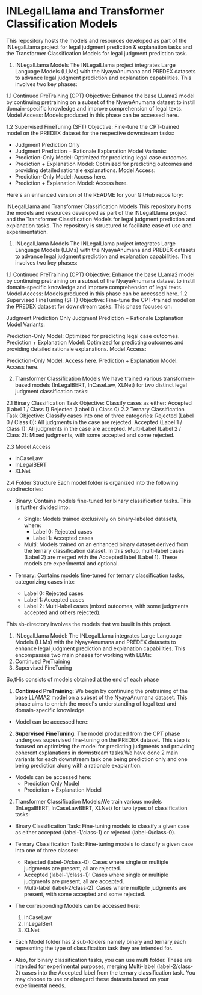 # INLegalLlama and Transformer Classification Models

This repository hosts the models and resources developed as part of the INLegalLlama project for legal judgment prediction & explanation tasks and the Transformer Classification Models for legal judgment prediction task.

1. INLegalLlama Models
The INLegalLlama project integrates Large Language Models (LLMs) with the NyayaAnumana and PREDEX datasets to advance legal judgment prediction and explanation capabilities. This involves two key phases:

1.1 Continued PreTraining (CPT)
Objective: Enhance the base LLama2 model by continuing pretraining on a subset of the NyayaAnumana dataset to instill domain-specific knowledge and improve comprehension of legal texts.
Model Access: Models produced in this phase can be accessed here.

1.2 Supervised FineTuning (SFT)
Objective: Fine-tune the CPT-trained model on the PREDEX dataset for the respective downstream tasks:
 - Judgment Prediction Only
 - Judgment Prediction + Rationale Explanation
Model Variants:
 - Prediction-Only Model: Optimized for predicting legal case outcomes.
 - Prediction + Explanation Model: Optimized for predicting outcomes and providing detailed rationale explanations.
Model Access:
 - Prediction-Only Model: Access here.
 - Prediction + Explanation Model: Access here.



Here's an enhanced version of the README for your GitHub repository:

INLegalLlama and Transformer Classification Models
This repository hosts the models and resources developed as part of the INLegalLlama project and the Transformer Classification Models for legal judgment prediction and explanation tasks. The repository is structured to facilitate ease of use and experimentation.

1. INLegalLlama Models
The INLegalLlama project integrates Large Language Models (LLMs) with the NyayaAnumana and PREDEX datasets to advance legal judgment prediction and explanation capabilities. This involves two key phases:

1.1 Continued PreTraining (CPT)
Objective: Enhance the base LLama2 model by continuing pretraining on a subset of the NyayaAnumana dataset to instill domain-specific knowledge and improve comprehension of legal texts.
Model Access:
Models produced in this phase can be accessed here.
1.2 Supervised FineTuning (SFT)
Objective: Fine-tune the CPT-trained model on the PREDEX dataset for downstream tasks. This phase focuses on:

Judgment Prediction Only
Judgment Prediction + Rationale Explanation
Model Variants:

Prediction-Only Model: Optimized for predicting legal case outcomes.
Prediction + Explanation Model: Optimized for predicting outcomes and providing detailed rationale explanations.
Model Access:

Prediction-Only Model: Access here.
Prediction + Explanation Model: Access here.



2. Transformer Classification Models
We have trained various transformer-based models (InLegalBERT, InCaseLaw, XLNet) for two distinct legal judgment classification tasks:

2.1 Binary Classification Task
Objective: Classify cases as either:
Accepted (Label 1 / Class 1)
Rejected (Label 0 / Class 0)
2.2 Ternary Classification Task
Objective: Classify cases into one of three categories:
Rejected (Label 0 / Class 0): All judgments in the case are rejected.
Accepted (Label 1 / Class 1): All judgments in the case are accepted.
Multi-Label (Label 2 / Class 2): Mixed judgments, with some accepted and some rejected.

2.3 Model Access
 - InCaseLaw
 - InLegalBERT
 - XLNet

2.4 Folder Structure
Each model folder is organized into the following subdirectories:

 - Binary: Contains models fine-tuned for binary classification tasks. This is further divided into:
    - Single: Models trained exclusively on binary-labeled datasets, where:
        - Label 0: Rejected cases
        - Label 1: Accepted cases
    - Multi: Models trained on an enhanced binary dataset derived from the ternary classification dataset. In this setup, multi-label cases (Label 2) are merged with the Accepted label (Label 1). These models are experimental and optional.
 - Ternary: Contains models fine-tuned for ternary classification tasks, categorizing cases into:

    - Label 0: Rejected cases
    - Label 1: Accepted cases
    - Label 2: Multi-label cases (mixed outcomes, with some judgments accepted and others rejected).

















This sb-directory involves the models that we buuilt in this project.
1. INLegalLlama Model: The INLegalLlama integrates Large Language Models (LLMs) with the NyayaAnumana and PREDEX datasets to enhance legal judgment prediction and explanation capabilities. 
This encompasses two main phases for working with LLMs:
 1. Continued PreTraining
 2. Supervised FineTuning

So,tHis consists of models obtained at the end of each phase
 1. **Continued PreTraining**: We begin by continuing the pretraining of the base LLAMA2 model on a subset of the NyayaAnumana dataset. This phase aims to enrich the model's understanding of legal text and domain-specific knowledge.
   - Model can be accessed here:   
 2. **Supervised FineTuning**: The model produced from the CPT phase undergoes supervised fine-tuning on the PREDEX dataset. This step is focused on optimizing the model for predicting judgments and providing coherent explanations in downstream tasks.We have done 2 main variants for each downstream task one being prediction only and one being prediction along with a rationale exaplantion.
   - Models can be accessed here:
      - Prediction Only Model
      - Prediction + Explanation Model
2. Transformer Classification Models:We train various models (InLegalBERT, InCaseLawBERT, XLNet) for two types of classification tasks:

 - Binary Classification Task: Fine-tuning models to classify a given case as either accepted (label-1/class-1) or rejected (label-0/class-0).

 - Ternary Classification Task: Fine-tuning models to classify a given case into one of three classes:

    * Rejected (label-0/class-0): Cases where single or multiple judgments are present, all are rejected.
    * Accepted (label-1/class-1): Cases where single or multiple judgments are present, all are accepted.
    * Multi-label (label-2/class-2): Cases where multiple judgments are present, with some accepted and some rejected.
       
 - The corresponding Models can be accessed here:
   1. InCaseLaw
   2. InLegalBert
   3. XLNet
 - Each Model folder has 2 sub-folders namely binary and ternary,each represnting the type of classification task they are intended for.
 - Also, for binary classification tasks, you can use multi folder. These are intended for experimental purposes, merging Multi-label (label-2/class-2) cases into the Accepted label from the ternary classification task. You may choose to use or disregard these datasets based on your experimental needs.
